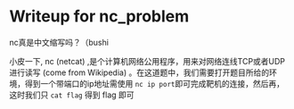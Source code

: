 # Writeup for nc_problem

nc真是中文缩写吗？（bushi

小皮一下, nc (netcat) ,是个计算机网络公用程序，用来对网络连线TCP或者UDP进行读写 (come from Wikipedia) 。在这道题中，我们需要打开题目所给的环境，得到一个带端口的ip地址需使用 ```nc ip port```即可完成靶机的连接，然后再，这时我们只 ```cat flag``` 得到 flag 即可